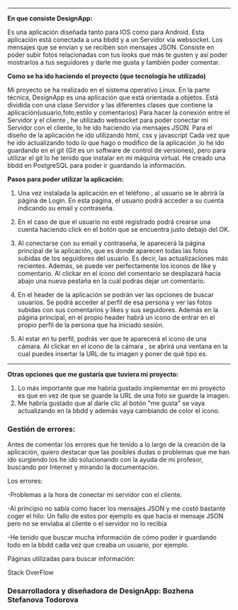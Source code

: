 
******************************************* 

**En que consiste DesignApp:** 

Es una aplicación diseñada tanto para IOS como para Android.
Esta aplicación está conectada a una bbdd y a un Servidor via websocket. Los mensajes que se envían y se reciben son mensajes JSON.
Consiste en poder subir fotos relacionadas con tus looks que más te gusten y así poder mostrarlos a tus seguidores y darle me gusta y también poder comentar.

**Como se ha ido haciendo el proyecto (que tecnología he utilizado)**

Mi proyecto se ha realizado en el sistema operativo Linux.
En la parte técnica, DesignApp es una aplicación que está orientada a objetos. Está dividida con una clase Servidor y las diferentes clases que contiene la aplicación(usuario,foto,estilo y comentarios)
Para hacer la conexión entre el Servidor y el cliente , he utilizado websocket para poder conectar mi Servidor con el cliente, lo he ido haciendo via mensajes JSON.
Para el diseño de la aplicación he ido utilizando html, css y javascript
Cada vez que he ido actualizando todo lo que hago o modifico de la aplicación ,lo he ido guardando en el git (Git es un software de control de versiones), pero para utilizar
el git lo he tenido que instalar en mi máquina virtual.
He creado una bbdd en PostgreSQL para poder ir guardando la información.

**Pasos para poder utilizar la aplicación:**


1) Una vez instalada la aplicación en el teléfono , al usuario se le abrirá la página de Login. En esta página, el usuario podrá acceder a su cuenta indicando su email y contraseña. 

2) En el caso de que el usuario no esté registrado podrá crearse una cuenta haciendo click en el botón que se encuentra justo debajo del OK.

3) Al conectarse con su email y contraseña, le aparecerá la página principal de la aplicación, que es donde aparecen todas las fotos subidas de los seguidores del usuario.
Es decir, las actualizaciones más recientes. Además, se puede ver perfectamente los iconos de like y comentario. Al clickar en el icono del comentario se desplazará hacia abajo
una nueva pestaña en la cuál podrás dejar un comentario.

4) En el header de la aplicación se podrán ver las opciones de buscar usuarios. 
 Se podrá acceder al perfil de esa persona y ver las fotos subidas con sus comentarios y likes y sus seguidores.
 Además en la página principal, en el propio header habrá un icono de entrar en el propio perfil de la persona que ha iniciado sesión.

5) Al estar en tu perfil, podrás ver que te aparecerá el icono de una cámara. Al clickar en el icono de la cámara ,
 se abrirá una ventana en la cual puedes insertar la URL de tu imagen y poner de qué tipo es.
 
************************************************************** 
**Otras opciones que me gustaría que tuviera mi proyecto:**


1) Lo más importante que me habría gustado implementar en mi proyecto es que en vez de que se guarde la URL de una foto se guarde la imagen.
2) Me habría gustado que al darle clic al botón "me gusta" se vaya actualizando en la bbdd y además vaya cambiando de color el icono.

### Gestión de errores:

Antes de comentar los errores que he tenido a lo largo de la creación de la aplicación, quiero destacar que las posibles dudas o problemas que me han ido surgiendo los he ido solucionando con la ayuda de mi profesor, buscando por Internet y mirando la documentación.

Los errores:

-Problemas a la hora de conectar mi servidor con el cliente.

-Al principio no sabía como hacer los mensajes JSON y me costó bastante coger el hilo:
Un fallo de estos por ejemplo es que hacía el mensaje JSON pero no se enviaba al cliente o el servidor no lo recibía

-He tenido que buscar mucha información de cómo poder ir guardando todo en la bbdd cada vez que creaba un usuario, por ejemplo.
 
Páginas utilizadas para buscar información:

Stack OverFlow
 
### Desarrolladora y diseñadora de DesignApp: Bozhena Stefanova Todorova
